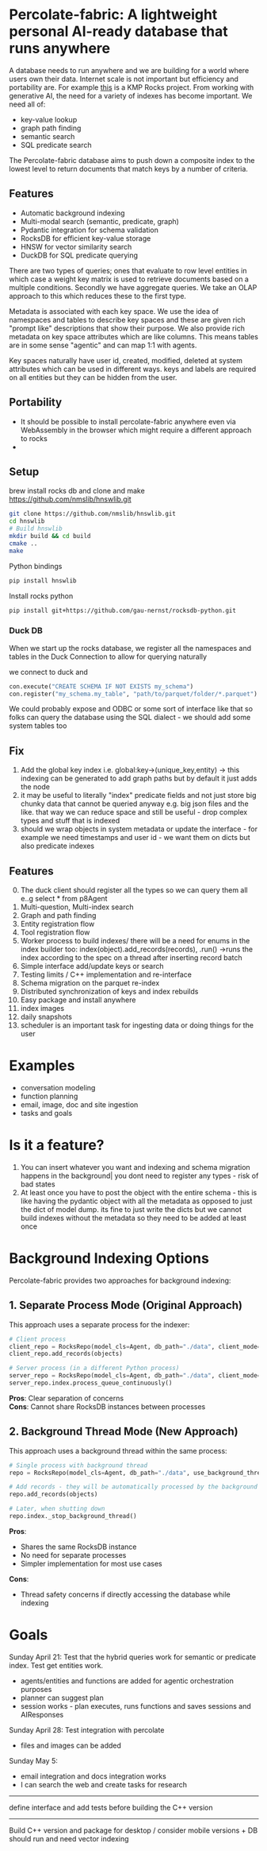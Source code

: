 # Percolate-fabric: A lightweight personal AI-ready database that runs anywhere

A database needs to run anywhere and we are building for a world where users own their data. Internet scale is not important but efficiency and portability are. For example [this](https://github.com/marykdb/rocksdb-multiplatform) is a KMP Rocks project.
From working with generative AI, the need for a variety of indexes has become important. We need all of:
- key-value lookup
- graph path finding
- semantic search
- SQL predicate search

The Percolate-fabric database aims to push down a composite index to the lowest level to return documents that match keys by a number of criteria.

## Features

- Automatic background indexing
- Multi-modal search (semantic, predicate, graph)
- Pydantic integration for schema validation
- RocksDB for efficient key-value storage
- HNSW for vector similarity search
- DuckDB for SQL predicate querying

There are two types of queries; ones that evaluate to row level entities in which case a weight key matrix is used to retrieve documents based on a multiple conditions.
Secondly we have aggregate queries. We take an OLAP approach to this which reduces these to the first type.

Metadata is associated with each key space. We use the idea of namespaces and tables to describe key spaces and these are given rich "prompt like" descriptions that show their purpose. We also provide rich metadata on key space attributes which are like columns.
This means tables are in some sense "agentic" and can map 1:1 with agents.

Key spaces naturally have user id, created, modified, deleted at system attributes which can be used in different ways. keys and labels are required on all entities but they can be hidden from the user.

## Portability

- It should be possible to install percolate-fabric anywhere even via WebAssembly in the browser which might require a different approach to rocks
- 

## Setup
brew install rocks db and clone and make https://github.com/nmslib/hnswlib.git

```bash
git clone https://github.com/nmslib/hnswlib.git
cd hnswlib
# Build hnswlib
mkdir build && cd build
cmake ..
make
```

Python bindings

```bash
pip install hnswlib
```


Install rocks python

```bash
pip install git+https://github.com/gau-nernst/rocksdb-python.git
```

### Duck DB

When we start up the rocks database, we register all the namespaces and tables in the Duck Connection to allow for querying naturally

we connect to duck and 
```python
con.execute("CREATE SCHEMA IF NOT EXISTS my_schema")
con.register("my_schema.my_table", "path/to/parquet/folder/*.parquet")
```

We could probably expose and ODBC or some sort of interface like that so folks can query the database using the SQL dialect - we should add some system tables too

## Fix

01. Add the global key index i.e. global:key->(unique_key,entity) -> this indexing can be generated to add graph paths but by default it just adds the node
03. it may be useful to literally "index" predicate fields and not just store big chunky data that cannot be queried anyway e.g. big json files and the like. that way we can reduce space and still be useful - drop complex types and stuff that is indexed
04. should we wrap objects in system metadata or update the interface - for example we need timestamps and user id - we want them on dicts but also predicate indexes  

## Features

00. The duck client should register all the types so we can query them all e..g select * from p8Agent 
01. Multi-question, Multi-index search 
02. Graph and path finding
03. Entity registration flow
04. Tool registration flow
05. Worker process to build indexes/ there will be a need for enums in the index builder too: index(object).add_records(records), .run() ->runs the index according to the spec on a thread after inserting record batch
06. Simple interface add/update keys or search
07. Testing limits / C++ implementation and re-interface
08. Schema migration on the parquet re-index 
09. Distributed synchronization of keys and index rebuilds
10. Easy package and install anywhere
11. index images
12. daily snapshots 
13. scheduler is an important task for ingesting data or doing things for the user


# Examples

- conversation modeling
- function planning
- email, image, doc and site ingestion
- tasks and goals


# Is it a feature?
01. You can insert whatever you want and indexing and schema migration happens in the background| you dont need to register any types - risk of bad states
02. At least once you have to post the object with the entire schema - this is like having the pydantic object with all the metadata as opposed to just the dict of model dump. its fine to just write the dicts but we cannot build indexes without the metadata so they need to be added at least once



# Background Indexing Options

Percolate-fabric provides two approaches for background indexing:

## 1. Separate Process Mode (Original Approach)

This approach uses a separate process for the indexer:

```python
# Client process
client_repo = RocksRepo(model_cls=Agent, db_path="./data", client_mode=True)
client_repo.add_records(objects)

# Server process (in a different Python process)
server_repo = RocksRepo(model_cls=Agent, db_path="./data", client_mode=False)
server_repo.index.process_queue_continuously()
```

**Pros**: Clear separation of concerns  
**Cons**: Cannot share RocksDB instances between processes

## 2. Background Thread Mode (New Approach)

This approach uses a background thread within the same process:

```python
# Single process with background thread
repo = RocksRepo(model_cls=Agent, db_path="./data", use_background_thread=True)

# Add records - they will be automatically processed by the background thread
repo.add_records(objects)

# Later, when shutting down
repo.index._stop_background_thread()
```

**Pros**: 
- Shares the same RocksDB instance
- No need for separate processes
- Simpler implementation for most use cases

**Cons**:
- Thread safety concerns if directly accessing the database while indexing

# Goals

Sunday April 21: Test that the hybrid queries work for semantic or predicate index. Test get entities work.
- agents/entities and functions are added for agentic orchestration purposes
- planner can suggest plan
- session works - plan executes, runs functions and saves sessions and AIResponses

Sunday April 28: Test integration with percolate

- files and images can be added


Sunday May 5:
- email integration and docs integration works
- I can search the web and create tasks for research


--------------------

define interface and add tests before building the C++ version

--------------------


Build C++ version and package for desktop / consider mobile versions + DB should run and need vector indexing